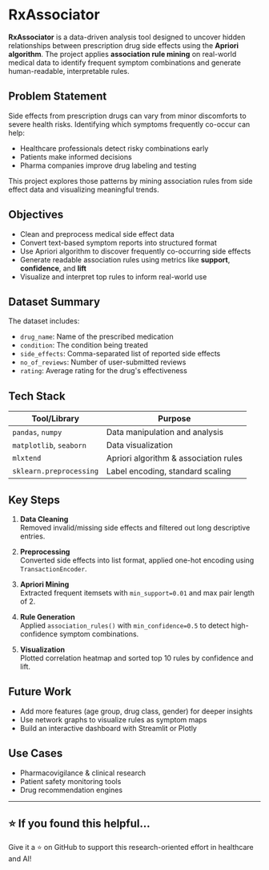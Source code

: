 #  RxAssociator

**RxAssociator** is a data-driven analysis tool designed to uncover hidden relationships between prescription drug side effects using the **Apriori algorithm**. The project applies **association rule mining** on real-world medical data to identify frequent symptom combinations and generate human-readable, interpretable rules.


##  Problem Statement

Side effects from prescription drugs can vary from minor discomforts to severe health risks. Identifying which symptoms frequently co-occur can help:

- Healthcare professionals detect risky combinations early
- Patients make informed decisions
- Pharma companies improve drug labeling and testing

This project explores those patterns by mining association rules from side effect data and visualizing meaningful trends.


##  Objectives

- Clean and preprocess medical side effect data
- Convert text-based symptom reports into structured format
- Use Apriori algorithm to discover frequently co-occurring side effects
- Generate readable association rules using metrics like **support**, **confidence**, and **lift**
- Visualize and interpret top rules to inform real-world use


##  Dataset Summary

The dataset includes:

- `drug_name`: Name of the prescribed medication  
- `condition`: The condition being treated  
- `side_effects`: Comma-separated list of reported side effects  
- `no_of_reviews`: Number of user-submitted reviews  
- `rating`: Average rating for the drug's effectiveness  


##  Tech Stack

| Tool/Library              | Purpose                                  |
|--------------------------|------------------------------------------|
| `pandas`, `numpy`        | Data manipulation and analysis           |
| `matplotlib`, `seaborn`  | Data visualization                       |
| `mlxtend`                | Apriori algorithm & association rules    |
| `sklearn.preprocessing`  | Label encoding, standard scaling         |


##  Key Steps

1. **Data Cleaning**  
   Removed invalid/missing side effects and filtered out long descriptive entries.

2. **Preprocessing**  
   Converted side effects into list format, applied one-hot encoding using `TransactionEncoder`.

3. **Apriori Mining**  
   Extracted frequent itemsets with `min_support=0.01` and max pair length of 2.

4. **Rule Generation**  
   Applied `association_rules()` with `min_confidence=0.5` to detect high-confidence symptom combinations.

5. **Visualization**  
   Plotted correlation heatmap and sorted top 10 rules by confidence and lift.
   
##  Future Work

- Add more features (age group, drug class, gender) for deeper insights  
- Use network graphs to visualize rules as symptom maps  
- Build an interactive dashboard with Streamlit or Plotly  

##  Use Cases

- Pharmacovigilance & clinical research  
- Patient safety monitoring tools  
- Drug recommendation engines  


---

## ⭐ If you found this helpful...

Give it a ⭐ on GitHub to support this research-oriented effort in healthcare and AI!
